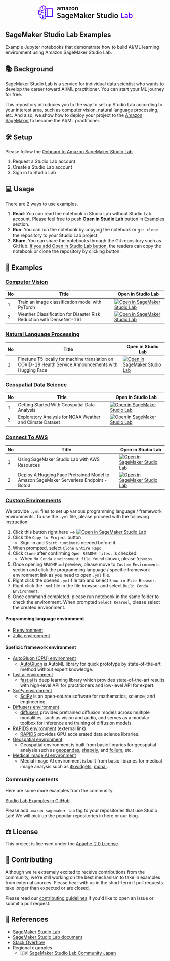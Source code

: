 <p align="center">
  <img src="_static/sagemaker-studio-lab-banner.svg" width="300px">
</p>

## SageMaker Studio Lab Examples

Example Jupyter notebooks that demonstrate how to build AI/ML learning environment using Amazon SageMaker Studio Lab.

## :books: Background

SageMaker Studio Lab is a service for individual data scientist who wants to develop the career toward AI/ML practitioner. You can start your ML journey for free.

This repository introduces you to the way to set up Studio Lab according to your interest area, such as computer vision, natural language processing, etc. And also, we show how to deploy your project to the [Amazon SageMaker](https://github.com/aws/amazon-sagemaker-examples) to become the AI/ML practitioner.

## :hammer_and_wrench: Setup

Please follow the [Onboard to Amazon SageMaker Studio Lab](https://docs.aws.amazon.com/sagemaker/latest/dg/studio-lab-onboard.html).

1. Request a Studio Lab account
2. Create a Studio Lab account
3. Sign in to Studio Lab

## :computer: Usage

There are 2 ways to use examples.

1. **Read**: You can read the notebook in Studio Lab without Studio Lab account. Please feel free to push **Open in Studio Lab** button in Examples section.
2. **Run**: You can run the notebook by copying the notebook or `git clone` the repository to your Studio Lab project.
3. **Share**: You can share the notebooks through the Git repository such as GitHub. [If you add Open in Studio Lab button](open-in-studio-lab), the readers can copy the notebook or clone the repository by clicking button.

## :notebook: Examples

### [Computer Vision](computer-vision/)

| No | Title | Open in Studio Lab |
|----|-------|--------------------|
|   1|Train an image classification model with PyTorch | [![Open in SageMaker Studio Lab](https://studiolab.sagemaker.aws/studiolab.svg)](https://studiolab.sagemaker.aws/import/github/aws/studio-lab-examples/blob/main/computer-vision/kmnist/cv-kminst.ipynb) |
|   2| Weather Classification for Disaster Risk Reduction with DenseNet-161 | [![Open in SageMaker Studio Lab](https://studiolab.sagemaker.aws/studiolab.svg)](https://studiolab.sagemaker.aws/import/github/aws/studio-lab-examples/blob/main/computer-vision/weather-data/weather-image-classification-pytorch.ipynb) |

### [Natural Language Processing](natural-language-processing/)

| No | Title | Open in Studio Lab |
|----|-------|--------------------|
|   1|Finetune T5 locally for machine translation on COVID-19 Health Service Announcements with Hugging Face | [![Open in SageMaker Studio Lab](https://studiolab.sagemaker.aws/studiolab.svg)](https://studiolab.sagemaker.aws/import/github/aws/studio-lab-examples/blob/main/natural-language-processing/NLP_Disaster_Recovery_Translation.ipynb) |

### [Geospatial Data Science](geospatial-data-science/)

| No | Title | Open in Studio Lab |
|----|-------|--------------------|
|   1|Getting Started With Geospatial Data Analysis | [![Open in SageMaker Studio Lab](https://studiolab.sagemaker.aws/studiolab.svg)](https://studiolab.sagemaker.aws/import/github/aws/studio-lab-examples/blob/main/geospatial-data-science/CA_data/geospatial_analysis.ipynb) |
|   2|Exploratory Analysis for NOAA Weather and Climate Dataset | [![Open in SageMaker Studio Lab](https://studiolab.sagemaker.aws/studiolab.svg)](https://studiolab.sagemaker.aws/import/github/aws/studio-lab-examples/blob/main/geospatial-data-science/NOAA_Exploratory_Analysis/EDA_weather_climate.ipynb) |
### [Connect To AWS](connect-to-aws/)

| No | Title | Open in Studio Lab |
|----|-------|--------------------|
|   1|Using SageMaker Studio Lab with AWS Resources | [![Open in SageMaker Studio Lab](https://studiolab.sagemaker.aws/studiolab.svg)](https://studiolab.sagemaker.aws/import/github/aws/studio-lab-examples/blob/main/connect-to-aws/Access_AWS_from_Studio_Lab.ipynb) |
|   2|Deploy A Hugging Face Pretrained Model to Amazon SageMaker Serverless Endpoint - Boto3 | [![Open in SageMaker Studio Lab](https://studiolab.sagemaker.aws/studiolab.svg)](https://studiolab.sagemaker.aws/import/github/aws/studio-lab-examples/blob/main/connect-to-aws/Access_AWS_from_Studio_Lab_Deployment.ipynb)

### [Custom Environments](custom-environments/)

We provide `.yml` files to set up various programming language / framework environments. To use the `.yml` file, please proceed with the following instruction.

1. Click this button right here --> [![Open in SageMaker Studio Lab](https://studiolab.sagemaker.aws/studiolab.svg)](https://studiolab.sagemaker.aws/import/github/aws/studio-lab-examples/blob/main/custom-environments/custom_environment.ipynb)
2. Click the `Copy to Project` button
   * Sign-in and `Start runtime` is needed before it.
3. When prompted, select `Clone Entire Repo`
4. Click `Clone` after confirming `Open README files.` is checked.
   * When `No Conda environment file found` shown, please `Dismiss`.
5. Once opening `README.md` preview, please move to `Custom Environments` section and click the programming language / specific framework environment link as you need to open `.yml` file.
6. Right click the opened `.yml` file tab and select `Show in File Browser`.
7. Right click the `.yml` file in the file browser and select `Build Conda Environment`.
8. Once command completed, please run notebook in the same folder to check the environment. When prompted `Select Kearnel`, please select the created environment.

#### Programming language environment

* [R environment](custom-environments/R/R.yml)
* [Julia environment](custom-environments/julia/1-install-julia.ipynb)

#### Speficic framework environment

* [AutoGluon (CPU) environment](custom-environments/AutoGluon/autogluon_cpu.yml)
   * [AutoGluon](https://auto.gluon.ai/stable/index.html) is AutoML library for quick prototype by state-of-the-art method without expert knowledge. 
* [fast.ai environment](custom-environments/fastai/fastai.yml)
   * [fast.ai](https://www.fast.ai/) is deep learning library which provides state-of-the-art results with high-level API for practitioners and low-level API for expert.
* [SciPy environment](custom-environments/SciPy/scipy.yml)
   * [SciPy](https://scipy.org/) is an open-source software for mathematics, science, and engineering.
* [Diffusers environment](custom-environments/diffusers/diffusers.yml)
   * [diffusers](https://github.com/huggingface/diffusers) provides pretrained diffusion models across multiple modalities, such as vision and audio, and serves as a modular toolbox for inference and training of diffusion models.
* [RAPIDS environment](https://studiolab.sagemaker.aws/import/github/rapidsai-community/rapids-smsl/blob/main/rapids-smsl.ipynb) (external link)
   * [RAPIDS](https://rapids.ai/index.html) provides GPU accelerated data science libraries.
* [Geospatial environment](custom-environments/Geospatial/geospatial.yml)
   * Geospatial environment is built from basic libraries for geospatial analysis such as [geopandas](https://geopandas.org/en/stable/), [shapely](https://github.com/shapely/shapely), and [folium](https://python-visualization.github.io/folium/quickstart.html#Getting-Started), etc.
* [Medical image AI environment](https://github.com/aws/studio-lab-examples/blob/main/custom-environments/medical-image-ai/environment.yml)
   * Medial image AI environment is built from basic libraries for medical image analysis such as [itkwidgets](https://github.com/InsightSoftwareConsortium/itkwidgets), [monai](https://monai.io/). 


### Community contents

Here are some more examples from the community.

[Studio Lab Examples in GitHub](https://github.com/topics/amazon-sagemaker-lab).

Please add `amazon-sagemaker-lab` tag to your repositories that use Studio Lab! We will pick up the popular repositories in here or our blog.

## :balance_scale: License

This project is licensed under the [Apache-2.0 License](LICENSE).

## :handshake: Contributing

Although we're extremely excited to receive contributions from the community, we're still working on the best mechanism to take in examples from external sources. Please bear with us in the short-term if pull requests take longer than expected or are closed.

Please read our [contributing guidelines](CONTRIBUTING.md) if you'd like to open an issue or submit a pull request.

## 🔎 References

* [SageMaker Studio Lab](https://studiolab.sagemaker.aws/)
* [SageMaker Studio Lab document](https://docs.aws.amazon.com/sagemaker/latest/dg/studio-lab.html)
* [Stack Overflow](https://stackoverflow.com/questions/tagged/amazon-sagemaker)
* Regional examples
   * :jp: [SageMaker Studio Lab Community Japan](https://github.com/aws-sagemaker-jp/awesome-studio-lab-jp)
